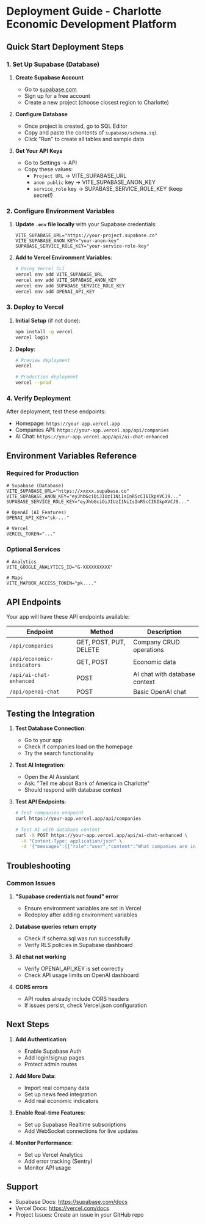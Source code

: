 # Deployment Guide - Charlotte Economic Development Platform

## Quick Start Deployment Steps

### 1. Set Up Supabase (Database)

1. **Create Supabase Account**
   - Go to [supabase.com](https://supabase.com)
   - Sign up for a free account
   - Create a new project (choose closest region to Charlotte)

2. **Configure Database**
   - Once project is created, go to SQL Editor
   - Copy and paste the contents of `supabase/schema.sql`
   - Click "Run" to create all tables and sample data

3. **Get Your API Keys**
   - Go to Settings → API
   - Copy these values:
     - `Project URL` → VITE_SUPABASE_URL
     - `anon public` key → VITE_SUPABASE_ANON_KEY  
     - `service_role` key → SUPABASE_SERVICE_ROLE_KEY (keep secret!)

### 2. Configure Environment Variables

1. **Update `.env` file locally** with your Supabase credentials:
   ```env
   VITE_SUPABASE_URL="https://your-project.supabase.co"
   VITE_SUPABASE_ANON_KEY="your-anon-key"
   SUPABASE_SERVICE_ROLE_KEY="your-service-role-key"
   ```

2. **Add to Vercel Environment Variables**:
   ```bash
   # Using Vercel CLI
   vercel env add VITE_SUPABASE_URL
   vercel env add VITE_SUPABASE_ANON_KEY
   vercel env add SUPABASE_SERVICE_ROLE_KEY
   vercel env add OPENAI_API_KEY
   ```

### 3. Deploy to Vercel

1. **Initial Setup** (if not done):
   ```bash
   npm install -g vercel
   vercel login
   ```

2. **Deploy**:
   ```bash
   # Preview deployment
   vercel
   
   # Production deployment
   vercel --prod
   ```

### 4. Verify Deployment

After deployment, test these endpoints:
- Homepage: `https://your-app.vercel.app`
- Companies API: `https://your-app.vercel.app/api/companies`
- AI Chat: `https://your-app.vercel.app/api/ai-chat-enhanced`

## Environment Variables Reference

### Required for Production

```env
# Supabase (Database)
VITE_SUPABASE_URL="https://xxxxx.supabase.co"
VITE_SUPABASE_ANON_KEY="eyJhbGciOiJIUzI1NiIsInR5cCI6IkpXVCJ9..."
SUPABASE_SERVICE_ROLE_KEY="eyJhbGciOiJIUzI1NiIsInR5cCI6IkpXVCJ9..."

# OpenAI (AI Features)
OPENAI_API_KEY="sk-..."

# Vercel
VERCEL_TOKEN="..."
```

### Optional Services

```env
# Analytics
VITE_GOOGLE_ANALYTICS_ID="G-XXXXXXXXXX"

# Maps
VITE_MAPBOX_ACCESS_TOKEN="pk...."
```

## API Endpoints

Your app will have these API endpoints available:

| Endpoint | Method | Description |
|----------|--------|-------------|
| `/api/companies` | GET, POST, PUT, DELETE | Company CRUD operations |
| `/api/economic-indicators` | GET, POST | Economic data |
| `/api/ai-chat-enhanced` | POST | AI chat with database context |
| `/api/openai-chat` | POST | Basic OpenAI chat |

## Testing the Integration

1. **Test Database Connection**:
   - Go to your app
   - Check if companies load on the homepage
   - Try the search functionality

2. **Test AI Integration**:
   - Open the AI Assistant
   - Ask: "Tell me about Bank of America in Charlotte"
   - Should respond with database context

3. **Test API Endpoints**:
   ```bash
   # Test companies endpoint
   curl https://your-app.vercel.app/api/companies
   
   # Test AI with database context
   curl -X POST https://your-app.vercel.app/api/ai-chat-enhanced \
     -H "Content-Type: application/json" \
     -d '{"messages":[{"role":"user","content":"What companies are in Charlotte?"}]}'
   ```

## Troubleshooting

### Common Issues

1. **"Supabase credentials not found" error**
   - Ensure environment variables are set in Vercel
   - Redeploy after adding environment variables

2. **Database queries return empty**
   - Check if schema.sql was run successfully
   - Verify RLS policies in Supabase dashboard

3. **AI chat not working**
   - Verify OPENAI_API_KEY is set correctly
   - Check API usage limits on OpenAI dashboard

4. **CORS errors**
   - API routes already include CORS headers
   - If issues persist, check Vercel.json configuration

## Next Steps

1. **Add Authentication**:
   - Enable Supabase Auth
   - Add login/signup pages
   - Protect admin routes

2. **Add More Data**:
   - Import real company data
   - Set up news feed integration
   - Add real economic indicators

3. **Enable Real-time Features**:
   - Set up Supabase Realtime subscriptions
   - Add WebSocket connections for live updates

4. **Monitor Performance**:
   - Set up Vercel Analytics
   - Add error tracking (Sentry)
   - Monitor API usage

## Support

- Supabase Docs: https://supabase.com/docs
- Vercel Docs: https://vercel.com/docs
- Project Issues: Create an issue in your GitHub repo